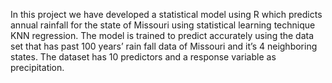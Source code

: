 In this project we have developed a statistical model using R which predicts annual rainfall for the state of Missouri using statistical learning technique KNN regression. The model is trained to predict accurately using the data set that has past 100 years’ rain fall data of Missouri and it’s 4 neighboring states. The dataset has 10 predictors and a response variable as precipitation.
